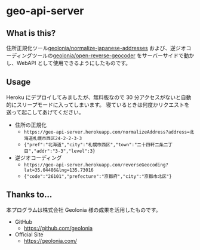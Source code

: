 # geo-api-server

## What is this?

住所正規化ツール[geolonia/normalize-japanese-addresses](https://github.com/geolonia/normalize-japanese-addresses)
および、逆ジオコーディングツールの[geolonia/open-reverse-geocoder](https://github.com/geolonia/open-reverse-geocoder)
をサーバーサイドで動かし、WebAPI として使用できるようにしたものです。

## Usage

Heroku にデプロイしてみましたが、無料版なので 30 分アクセスがないと自動的にスリープモードに入ってしまいます。
寝ているときは何度かリクエストを送って起こしてあげてください。

- 住所の正規化
  - `https://geo-api-server.herokuapp.com/normalizeAddress?address=北海道札幌市西区24-2-2-3-3`
  - `{"pref":"北海道","city":"札幌市西区","town":"二十四軒二条二丁目","addr":"3-3","level":3}`
- 逆ジオコーディング
  - `https://geo-api-server.herokuapp.com/reverseGeocoding?lat=35.04486&lng=135.73016`
  - `{"code":"26101","prefecture":"京都府","city":"京都市北区"}`

## Thanks to...

本プログラムは株式会社 Geolonia 様の成果を活用したものです。

- GitHub
  - https://github.com/geolonia
- Official Site
  - https://geolonia.com/
